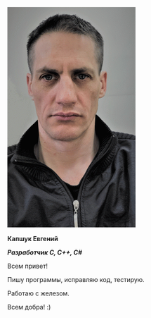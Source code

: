 
![my_foto](https://github.com/MoroSkoro/My-portfolio/blob/main/Iam.png?raw=true)

**Капшук Евгений**

***Разработчик С, С++, С#***

Всем привет!

Пишу программы, исправляю код, тестирую.

Работаю с железом.

Всем добра! :)
